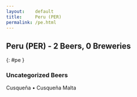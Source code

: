 ```yaml
---
layout:    default
title:     Peru (PER)
permalink: /pe.html
---
```


## Peru (PER) - 2 Beers, 0 Breweries
{: #pe }




### Uncategorized Beers

Cusqueña   • Cusqueña Malta  



 
